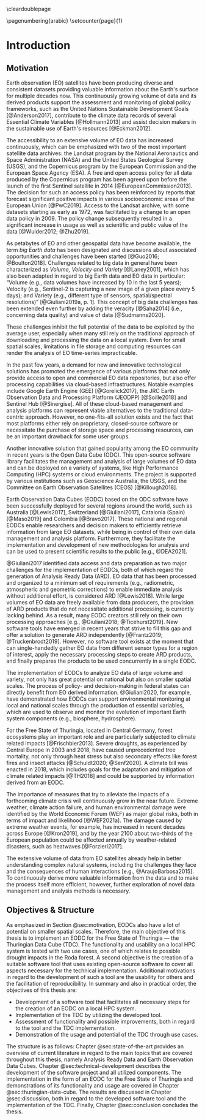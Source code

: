 \cleardoublepage

\pagenumbering{arabic}
\setcounter{page}{1}

# Introduction

## Motivation

Earth observation (EO) satellites have been producing diverse and consistent datasets providing valuable information about the Earth's surface for multiple decades now. This continuously growing volume of data and its derived products support the assessment and monitoring of global policy frameworks, such as the United Nations Sustainable Development Goals [@Anderson2017], contribute to the climate data records of several Essential Climate Variables [@Hollmann2013] and assist decision makers in the sustainable use of Earth's resources [@Eckman2012].

The accessibility to an extensive volume of EO data has increased continuously, which can be emphasized with two of the most important satellite data archives: the Landsat program by the National Aeronautics and Space Administration (NASA) and the United States Geological Survey (USGS), and the Copernicus program by the European Commission and the European Space Agency (ESA). A free and open access policy for all data produced by the Copernicus program has been agreed upon before the launch of the first Sentinel satellite in 2014 [@EuropeanCommission2013]. The decision for such an access policy has been reinforced by reports that forecast significant positive impacts in various socioeconomic areas of the European Union [@PwC2019]. Access to the Landsat archive, with some datasets starting as early as 1972, was facilitated by a change to an open data policy in 2009. The policy change subsequently resulted in a significant increase in usage as well as scientific and public value of the data [@Wulder2012; @Zhu2019].

As petabytes of EO and other geospatial data have become available, the term *big Earth data* has been designated and discussions about associated opportunities and challenges have been started [@Guo2016; @Boulton2018]. Challenges related to big data in general have been characterized as *Volume, Velocity and Variety* [@Laney2001], which has also been adapted in regard to big Earth data and EO data in particular: “Volume (e.g., data volumes have increased by 10 in the last 5 years); Velocity (e.g., Sentinel-2 is capturing a new image of a given place every 5 days); and Variety (e.g., different type of sensors, spatial/spectral resolutions)” [@Giuliani2019a, p. 1]. This concept of big data challenges has been extended even further by adding the veracity [@Saha2014] (i.e., concerning data quality) and value of data [@Sudmanns2020].

These challenges inhibit the full potential of the data to be exploited by the average user, especially when many still rely on the traditional approach of downloading and processing the data on a local system. Even for small spatial scales, limitations in file storage and computing resources can render the analysis of EO time-series impracticable.

In the past few years, a demand for new and innovative technological solutions has promoted the emergence of various platforms that not only provide access to open and commercial EO data repositories, but also offer processing capabilities via cloud-based infrastructures. Notable examples include Google Earth Engine (GEE) [@Gorelick2017], the JRC Earth Observation Data and Processing Platform (JEODPP) [@Soille2018] and Sentinel Hub [@Sinergise]. All of these cloud-based management and analysis platforms can represent viable alternatives to the traditional data-centric approach. However, no one-fits-all solution exists and the fact that most platforms either rely on proprietary, closed-source software or necessitate the purchase of storage space and processing resources, can be an important drawback for some user groups.

Another innovative solution that gained popularity among the EO community in recent years is the Open Data Cube (ODC). This open-source software library facilitates the management and analysis of large volumes of EO data and can be deployed on a variety of systems, like High Performance Computing (HPC) systems or cloud environments. The project is supported by various institutions such as Geoscience Australia, the USGS, and the Committee on Earth Observation Satellites (CEOS) [@Killough2018]. 

Earth Observation Data Cubes (EODC) based on the ODC software have been successfully deployed for several regions around the world, such as Australia [@Lewis2017], Switzerland [@Giuliani2017], Catalonia (Spain) [@Maso2019] and Colombia [@Bravo2017]. These national and regional EODCs enable researchers and decision makers to efficiently retrieve information from large EO datasets, while being in control of their own data management and analysis platform. Furthermore, they facilitate the implementation and development of new methodologies for analysis and can be used to present scientific results to the public [e.g., @DEA2021]. 

@Giuliani2017 identified data access and data preparation as two major challenges for the implementation of EODCs, both of which regard the generation of Analysis Ready Data (ARD). EO data that has been processed and organized to a minimum set of requirements (e.g., radiometric, atmospheric and geometric corrections) to enable immediate analysis without additional effort, is considered ARD [@Lewis2018]. While large volumes of EO data are freely available from data producers, the provision of ARD products that do not necessitate additional processing, is currently lacking behind. As a result, many EODC creators still rely on their own processing approaches [e.g., @Giuliani2018; @Ticehurst2019]. New software tools have emerged in recent years that strive to fill this gap and offer a solution to generate ARD independently [@Frantz2019; @Truckenbrodt2019]. However, no software tool exists at the moment that can single-handedly gather EO data from different sensor types for a region of interest, apply the necessary processing steps to create ARD products, and finally prepares the products to be used concurrently in a single EODC.

The implementation of EODCs to analyze EO data of large volume and variety, not only has great potential on national but also on smaller spatial scales. The process of policy- and decision-making in federal states can directly benefit from EO derived information. @Giuliani2020, for example, have demonstrated how EODCs can support environmental monitoring at local and national scales through the production of essential variables, which are used to observe and monitor the evolution of important Earth system components (e.g., biosphere, hydrosphere).

For the Free State of Thuringia, located in Central Germany, forest ecosystems play an important role and are particularly subjected to climate related impacts [@Frischbier2013]. Severe droughts, as experienced by Central Europe in 2003 and 2018, have caused unprecedented tree mortality, not only through heat stress but also secondary effects like forest fires and insect attacks [@Schuldt2020; @Senf2020]. A climate bill was enacted in 2018, which includes goals for the adaptation and mitigation of climate related impacts [@TH2018] and could be supported by information derived from an EODC. 

The importance of measures that try to alleviate the impacts of a forthcoming climate crisis will continuously grow in the near future. Extreme weather, climate action failure, and human environmental damage were identified by the World Economic Forum (WEF) as major global risks, both in terms of impact and likelihood [@WEF2021a]. The damage caused by extreme weather events, for example, has increased in recent decades across Europe [@Kron2019], and by the year 2100 about two-thirds of the European population could be affected annually by weather-related disasters, such as heatwaves [@Forzieri2017].

The extensive volume of data from EO satellites already help in better understanding complex natural systems, including the challenges they face and the consequences of human interactions [e.g., @AraujoBarbosa2015]. To continuously derive more valuable information from the data and to make the process itself more efficient, however, further exploration of novel data management and analysis methods is necessary.



## Objectives & Structure

As emphasized in Section @sec:motivation, EODCs also have a lot of potential on smaller spatial scales. Therefore, the main objective of this thesis is to implement an EODC for the Free State of Thuringia — the Thuringian Data Cube (TDC). The functionality and usability on a local HPC system is tested with two use cases, one of which relates to possible drought impacts in the Roda forest. A second objective is the creation of a suitable software tool that uses existing open-source software to cover all aspects necessary for the technical implementation. Additional motivations in regard to the development of such a tool are the usability for others and the facilitation of reproducibility. In summary and also in practical order, the objectives of this thesis are:

- Development of a software tool that facilitates all necessary steps for the creation of an EODC on a local HPC system.
- Implementation of the TDC by utilizing the developed tool.
- Assessment of functionality and possible improvements, both in regard to the tool and the TDC implementation. 
- Demonstration of the usage and potential of the TDC through use cases.

The structure is as follows: Chapter @sec:state-of-the-art provides an overview of current literature in regard to the main topics that are covered throughout this thesis, namely Analysis Ready Data and Earth Observation Data Cubes. Chapter @sec:technical-development describes the development of the software project and all utilized components. The implementation in the form of an EODC for the Free State of Thuringia and demonstrations of its functionality and usage are covered in Chapter @sec:thuringian-data-cube. The results are discussed in Chapter @sec:discussion, both in regard to the developed software tool and the implementation of the TDC. Finally, Chapter @sec:conclusion concludes the thesis.
